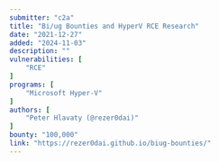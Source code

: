 ```yaml
---
submitter: "c2a"
title: "Bi/ug Bounties and HyperV RCE Research"
date: "2021-12-27"
added: "2024-11-03"
description: ""
vulnerabilities: [
    "RCE"
]
programs: [
    "Microsoft Hyper-V"
]
authors: [
    "Peter Hlavaty (@rezer0dai)"
]
bounty: "100,000"
link: "https://rezer0dai.github.io/biug-bounties/"
---
```




